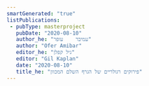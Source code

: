 ```yaml
---
smartGenerated: "true"
listPublications:
 - pubType: masterproject
   pubDate: "2020-08-10"
   author_he: "עמיבר	עופר"
   author: "Ofer Amibar"
   editor_he: "גיל קפלן"
   editor: "Gil Kaplan"
   date: "2020-08-10"
   title_he: "פירוקים רגולריים של הגרף השלם המכוון"
---
```

